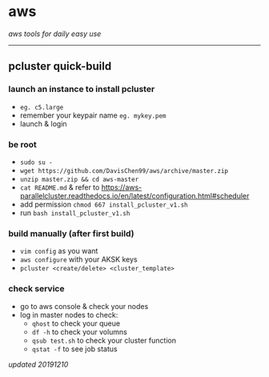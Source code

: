# aws
*aws tools for daily easy use*
***

## pcluster quick-build

### launch an instance to install pcluster
- `eg. c5.large`
- remember your keypair name `eg. mykey.pem`
- launch & login

### be root
- `sudo su -`
- `wget https://github.com/DavisChen99/aws/archive/master.zip`
- `unzip master.zip && cd aws-master`
- `cat README.md` & refer to https://aws-parallelcluster.readthedocs.io/en/latest/configuration.html#scheduler
- add permission `chmod 667 install_pcluster_v1.sh`
- run `bash install_pcluster_v1.sh`

### build manually (after first build)
- `vim config` as you want
- `aws configure` with your AKSK keys
- `pcluster <create/delete> <cluster_template>`

### check service
- go to aws console & check your nodes
- log in master nodes to check:
  * `qhost` to check your queue
  * `df -h` to check your volumns
  * `qsub test.sh` to check your cluster function
  * `qstat -f` to see job status

*updated 20191210*
